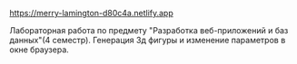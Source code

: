 https://merry-lamington-d80c4a.netlify.app

Лабораторная работа по предмету "Разработка веб-приложений и баз данных"(4 семестр). Генерация 3д фигуры и изменение параметров в окне браузера.
